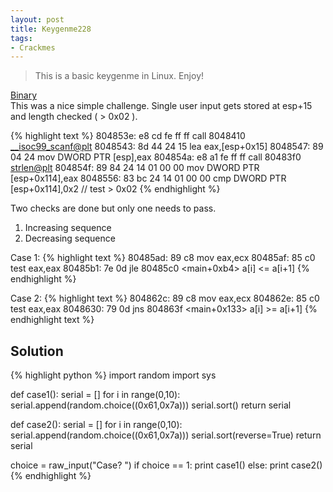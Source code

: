 ```yaml
---
layout: post
title: Keygenme228
tags:
- Crackmes
---
```


> This is a basic keygenme in Linux. Enjoy!  
<!--more-->

<a href="http://www.crackmes.de/users/profdraculare/keygenme228/">Binary</a>  
This was a nice simple challenge. Single user input gets stored at esp+15 and length checked ( > 0x02 ).

{% highlight text %}
804853e: e8 cd fe ff ff        call   8048410 <__isoc99_scanf@plt>
8048543: 8d 44 24 15           lea    eax,[esp+0x15]
8048547: 89 04 24              mov    DWORD PTR [esp],eax
804854a: e8 a1 fe ff ff        call   80483f0 <strlen@plt>
804854f: 89 84 24 14 01 00 00  mov    DWORD PTR [esp+0x114],eax
8048556: 83 bc 24 14 01 00 00  cmp    DWORD PTR [esp+0x114],0x2 // test > 0x02
{% endhighlight %}

Two checks are done but only one needs to pass.  

1. Increasing sequence
2. Decreasing sequence

Case 1:
{% highlight text %}
80485ad: 89 c8              mov    eax,ecx
80485af: 85 c0              test   eax,eax
80485b1: 7e 0d              jle    80485c0 <main+0xb4> a[i] <= a[i+1]
{% endhighlight %}

Case 2:
{% highlight text %}
804862c: 89 c8              mov    eax,ecx
804862e: 85 c0              test   eax,eax
8048630: 79 0d              jns    804863f <main+0x133> a[i] >= a[i+1]
{% endhighlight text %}

## Solution

{% highlight python %}
import random
import sys

def case1():
  serial = []
  for i in range(0,10):
    serial.append(random.choice((0x61,0x7a)))
  serial.sort()
  return serial

def case2():
  serial = []
  for i in range(0,10):
    serial.append(random.choice((0x61,0x7a)))
  serial.sort(reverse=True)
  return serial

choice = raw_input("Case? ")
if choice == 1:
  print case1()
else:
  print case2()
{% endhighlight %}
